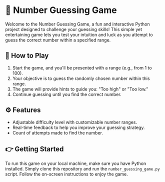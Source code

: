 # 🎲 Number Guessing Game

Welcome to the Number Guessing Game, a fun and interactive Python project designed to challenge your guessing skills! This simple yet entertaining game lets you test your intuition and luck as you attempt to guess the correct number within a specified range.

## 🎯 How to Play

1. Start the game, and you'll be presented with a range (e.g., from 1 to 100).
2. Your objective is to guess the randomly chosen number within this range.
3. The game will provide hints to guide you: "Too high" or "Too low."
4. Continue guessing until you find the correct number.

## ⚙️ Features

- Adjustable difficulty level with customizable number ranges.
- Real-time feedback to help you improve your guessing strategy.
- Count of attempts made to find the number.

## 👉 Getting Started

To run this game on your local machine, make sure you have Python installed. Simply clone this repository and run the `number_guessing_game.py` script. Follow the on-screen instructions to enjoy the game.
